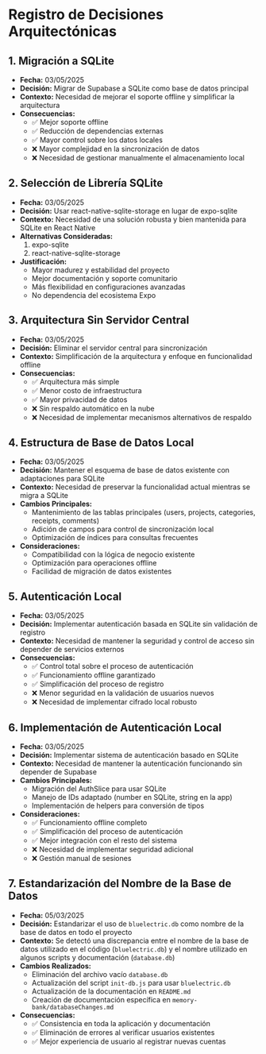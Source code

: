 # Registro de Decisiones Arquitectónicas

## 1. Migración a SQLite
- **Fecha:** 03/05/2025
- **Decisión:** Migrar de Supabase a SQLite como base de datos principal
- **Contexto:** Necesidad de mejorar el soporte offline y simplificar la arquitectura
- **Consecuencias:**
  - ✅ Mejor soporte offline
  - ✅ Reducción de dependencias externas
  - ✅ Mayor control sobre los datos locales
  - ❌ Mayor complejidad en la sincronización de datos
  - ❌ Necesidad de gestionar manualmente el almacenamiento local

## 2. Selección de Librería SQLite
- **Fecha:** 03/05/2025
- **Decisión:** Usar react-native-sqlite-storage en lugar de expo-sqlite
- **Contexto:** Necesidad de una solución robusta y bien mantenida para SQLite en React Native
- **Alternativas Consideradas:**
  1. expo-sqlite
  2. react-native-sqlite-storage
- **Justificación:**
  - Mayor madurez y estabilidad del proyecto
  - Mejor documentación y soporte comunitario
  - Más flexibilidad en configuraciones avanzadas
  - No dependencia del ecosistema Expo

## 3. Arquitectura Sin Servidor Central
- **Fecha:** 03/05/2025
- **Decisión:** Eliminar el servidor central para sincronización
- **Contexto:** Simplificación de la arquitectura y enfoque en funcionalidad offline
- **Consecuencias:**
  - ✅ Arquitectura más simple
  - ✅ Menor costo de infraestructura
  - ✅ Mayor privacidad de datos
  - ❌ Sin respaldo automático en la nube
  - ❌ Necesidad de implementar mecanismos alternativos de respaldo

## 4. Estructura de Base de Datos Local
- **Fecha:** 03/05/2025
- **Decisión:** Mantener el esquema de base de datos existente con adaptaciones para SQLite
- **Contexto:** Necesidad de preservar la funcionalidad actual mientras se migra a SQLite
- **Cambios Principales:**
  - Mantenimiento de las tablas principales (users, projects, categories, receipts, comments)
  - Adición de campos para control de sincronización local
  - Optimización de índices para consultas frecuentes
- **Consideraciones:**
  - Compatibilidad con la lógica de negocio existente
  - Optimización para operaciones offline
  - Facilidad de migración de datos existentes

## 5. Autenticación Local
- **Fecha:** 03/05/2025
- **Decisión:** Implementar autenticación basada en SQLite sin validación de registro
- **Contexto:** Necesidad de mantener la seguridad y control de acceso sin depender de servicios externos
- **Consecuencias:**
  - ✅ Control total sobre el proceso de autenticación
  - ✅ Funcionamiento offline garantizado
  - ✅ Simplificación del proceso de registro
  - ❌ Menor seguridad en la validación de usuarios nuevos
  - ❌ Necesidad de implementar cifrado local robusto

## 6. Implementación de Autenticación Local
- **Fecha:** 03/05/2025
- **Decisión:** Implementar sistema de autenticación basado en SQLite
- **Contexto:** Necesidad de mantener la autenticación funcionando sin depender de Supabase
- **Cambios Principales:**
  - Migración del AuthSlice para usar SQLite
  - Manejo de IDs adaptado (number en SQLite, string en la app)
  - Implementación de helpers para conversión de tipos
- **Consideraciones:**
  - ✅ Funcionamiento offline completo
  - ✅ Simplificación del proceso de autenticación
  - ✅ Mejor integración con el resto del sistema
  - ❌ Necesidad de implementar seguridad adicional
  - ❌ Gestión manual de sesiones

## 7. Estandarización del Nombre de la Base de Datos
- **Fecha:** 05/03/2025
- **Decisión:** Estandarizar el uso de `bluelectric.db` como nombre de la base de datos en todo el proyecto
- **Contexto:** Se detectó una discrepancia entre el nombre de la base de datos utilizado en el código (`bluelectric.db`) y el nombre utilizado en algunos scripts y documentación (`database.db`)
- **Cambios Realizados:**
  - Eliminación del archivo vacío `database.db`
  - Actualización del script `init-db.js` para usar `bluelectric.db`
  - Actualización de la documentación en `README.md`
  - Creación de documentación específica en `memory-bank/databaseChanges.md`
- **Consecuencias:**
  - ✅ Consistencia en toda la aplicación y documentación
  - ✅ Eliminación de errores al verificar usuarios existentes
  - ✅ Mejor experiencia de usuario al registrar nuevas cuentas
